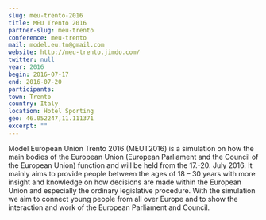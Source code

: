 ```yaml
---
slug: meu-trento-2016
title: MEU Trento 2016
partner-slug: meu-trento
conference: meu-trento
mail: model.eu.tn@gmail.com
website: http://meu-trento.jimdo.com/
twitter: null
year: 2016
begin: 2016-07-17
end: 2016-07-20
participants:
town: Trento
country: Italy
location: Hotel Sporting
geo: 46.052247,11.111371
excerpt: ""
---
```


Model European Union Trento 2016 (MEUT2016) is a simulation on how the main bodies of the European Union (European Parliament and the Council of the European Union) function and will be held from the 17.-20. July 2016. It mainly aims to provide people between the ages of 18 – 30 years with more insight and knowledge on how decisions are made within the European Union and especially the ordinary legislative procedure. With the simulation we aim to connect young people from all over Europe and to show the interaction and work of the European Parliament and Council.
